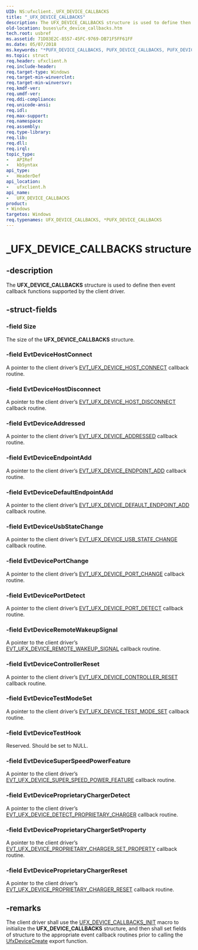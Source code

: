 ```yaml
---
UID: NS:ufxclient._UFX_DEVICE_CALLBACKS
title: "_UFX_DEVICE_CALLBACKS"
description: The UFX_DEVICE_CALLBACKS structure is used to define then event callback functions supported by the client driver.
old-location: buses\ufx_device_callbacks.htm
tech.root: usbref
ms.assetid: 71D83E2C-8557-45FC-9769-DB71F5FF61FF
ms.date: 05/07/2018
ms.keywords: "*PUFX_DEVICE_CALLBACKS, PUFX_DEVICE_CALLBACKS, PUFX_DEVICE_CALLBACKS structure pointer [Buses], UFX_DEVICE_CALLBACKS, UFX_DEVICE_CALLBACKS structure [Buses], _UFX_DEVICE_CALLBACKS, buses.ufx_device_callbacks, ufxclient/PUFX_DEVICE_CALLBACKS, ufxclient/UFX_DEVICE_CALLBACKS"
ms.topic: struct
req.header: ufxclient.h
req.include-header: 
req.target-type: Windows
req.target-min-winverclnt: 
req.target-min-winversvr: 
req.kmdf-ver: 
req.umdf-ver: 
req.ddi-compliance: 
req.unicode-ansi: 
req.idl: 
req.max-support: 
req.namespace: 
req.assembly: 
req.type-library: 
req.lib: 
req.dll: 
req.irql: 
topic_type:
-	APIRef
-	kbSyntax
api_type:
-	HeaderDef
api_location:
-	ufxclient.h
api_name:
-	UFX_DEVICE_CALLBACKS
product:
- Windows
targetos: Windows
req.typenames: UFX_DEVICE_CALLBACKS, *PUFX_DEVICE_CALLBACKS
---
```


# _UFX_DEVICE_CALLBACKS structure


## -description


The <b>UFX_DEVICE_CALLBACKS</b> structure is used to define then event callback functions supported by the client driver. 


## -struct-fields




### -field Size

The size of the <b>UFX_DEVICE_CALLBACKS</b> structure.


### -field EvtDeviceHostConnect

A pointer to the client driver’s <a href="https://msdn.microsoft.com/library/windows/hardware/mt187852">EVT_UFX_DEVICE_HOST_CONNECT</a> callback routine.


### -field EvtDeviceHostDisconnect

A pointer to the client driver’s <a href="https://msdn.microsoft.com/library/windows/hardware/mt187853">EVT_UFX_DEVICE_HOST_DISCONNECT</a> callback routine.


### -field EvtDeviceAddressed

A pointer to the client driver’s <a href="https://msdn.microsoft.com/library/windows/hardware/mt187847">EVT_UFX_DEVICE_ADDRESSED</a> callback routine.


### -field EvtDeviceEndpointAdd

A pointer to the client driver’s <a href="https://msdn.microsoft.com/library/windows/hardware/mt187851">EVT_UFX_DEVICE_ENDPOINT_ADD</a> callback routine.


### -field EvtDeviceDefaultEndpointAdd

A pointer to the client driver’s <a href="https://msdn.microsoft.com/library/windows/hardware/mt187849">EVT_UFX_DEVICE_DEFAULT_ENDPOINT_ADD</a> callback routine.


### -field EvtDeviceUsbStateChange

A pointer to the client driver’s <a href="https://msdn.microsoft.com/library/windows/hardware/mt187863">EVT_UFX_DEVICE_USB_STATE_CHANGE</a> callback routine.


### -field EvtDevicePortChange

A pointer to the client driver’s <a href="https://msdn.microsoft.com/library/windows/hardware/mt187854">EVT_UFX_DEVICE_PORT_CHANGE</a> callback routine.


### -field EvtDevicePortDetect

A pointer to the client driver’s <a href="https://msdn.microsoft.com/library/windows/hardware/mt187855">EVT_UFX_DEVICE_PORT_DETECT</a> callback routine.


### -field EvtDeviceRemoteWakeupSignal

A pointer to the client driver’s <a href="https://msdn.microsoft.com/library/windows/hardware/mt187859">EVT_UFX_DEVICE_REMOTE_WAKEUP_SIGNAL</a> callback routine.  


### -field EvtDeviceControllerReset

A pointer to the client driver’s <a href="https://msdn.microsoft.com/library/windows/hardware/mt187848">EVT_UFX_DEVICE_CONTROLLER_RESET</a> callback routine.


### -field EvtDeviceTestModeSet

A pointer to the client driver’s <a href="https://msdn.microsoft.com/library/windows/hardware/mt187862">EVT_UFX_DEVICE_TEST_MODE_SET</a> callback routine.


### -field EvtDeviceTestHook

Reserved.  Should be set to NULL.


### -field EvtDeviceSuperSpeedPowerFeature

A pointer to the client driver’s <a href="https://msdn.microsoft.com/library/windows/hardware/mt187860">EVT_UFX_DEVICE_SUPER_SPEED_POWER_FEATURE</a> callback routine.


### -field EvtDeviceProprietaryChargerDetect

A pointer to the client driver’s <a href="https://msdn.microsoft.com/library/windows/hardware/mt187850">EVT_UFX_DEVICE_DETECT_PROPRIETARY_CHARGER</a> callback routine.


### -field EvtDeviceProprietaryChargerSetProperty

A pointer to the client driver’s <a href="https://msdn.microsoft.com/library/windows/hardware/mt187858">EVT_UFX_DEVICE_PROPRIETARY_CHARGER_SET_PROPERTY</a> callback routine.


### -field EvtDeviceProprietaryChargerReset

A pointer to the client driver’s <a href="https://msdn.microsoft.com/library/windows/hardware/mt187857">EVT_UFX_DEVICE_PROPRIETARY_CHARGER_RESET</a> callback routine.


## -remarks



The client driver shall use the <a href="https://msdn.microsoft.com/library/windows/hardware/mt187972">UFX_DEVICE_CALLBACKS_INIT</a> macro to initialize the <b>UFX_DEVICE_CALLBACKS</b> structure, and then shall set fields of structure to the appropriate event callback routines prior to calling the <a href="https://msdn.microsoft.com/library/windows/hardware/mt187951">UfxDeviceCreate</a> export function.



